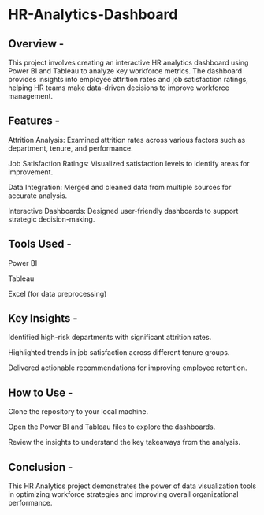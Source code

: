 # HR-Analytics-Dashboard
## Overview -
This project involves creating an interactive HR analytics dashboard using Power BI and Tableau to analyze key workforce metrics. The dashboard provides insights into employee attrition rates and job satisfaction ratings, helping HR teams make data-driven decisions to improve workforce management.

## Features -
Attrition Analysis: Examined attrition rates across various factors such as department, tenure, and performance.

Job Satisfaction Ratings: Visualized satisfaction levels to identify areas for improvement.

Data Integration: Merged and cleaned data from multiple sources for accurate analysis.

Interactive Dashboards: Designed user-friendly dashboards to support strategic decision-making.

## Tools Used -
Power BI

Tableau

Excel (for data preprocessing)

## Key Insights -
Identified high-risk departments with significant attrition rates.

Highlighted trends in job satisfaction across different tenure groups.

Delivered actionable recommendations for improving employee retention.

## How to Use -
Clone the repository to your local machine.

Open the Power BI and Tableau files to explore the dashboards.

Review the insights to understand the key takeaways from the analysis.

## Conclusion -
This HR Analytics project demonstrates the power of data visualization tools in optimizing workforce strategies and improving overall organizational performance.

